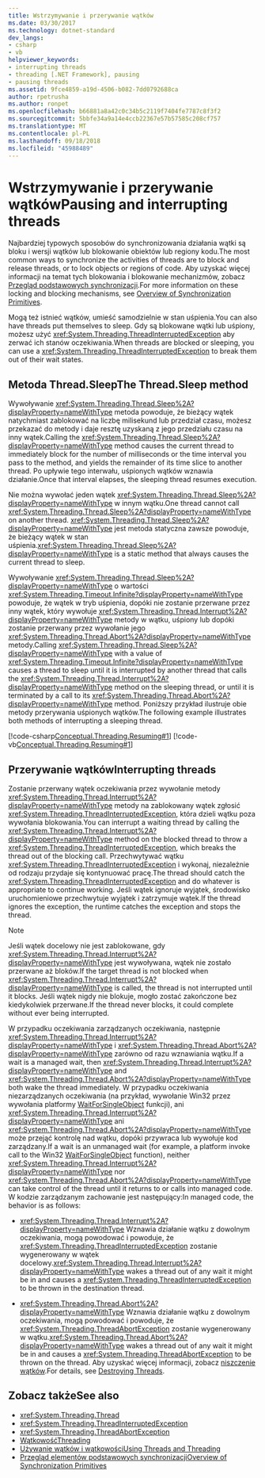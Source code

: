 ```yaml
---
title: Wstrzymywanie i przerywanie wątków
ms.date: 03/30/2017
ms.technology: dotnet-standard
dev_langs:
- csharp
- vb
helpviewer_keywords:
- interrupting threads
- threading [.NET Framework], pausing
- pausing threads
ms.assetid: 9fce4859-a19d-4506-b082-7dd0792688ca
author: rpetrusha
ms.author: ronpet
ms.openlocfilehash: b66881a8a42c0c34b5c2119f7404fe7787c8f3f2
ms.sourcegitcommit: 5bbfe34a9a14e4ccb22367e57b57585c208cf757
ms.translationtype: MT
ms.contentlocale: pl-PL
ms.lasthandoff: 09/18/2018
ms.locfileid: "45988489"
---
```

# <a name="pausing-and-interrupting-threads"></a><span data-ttu-id="6b4da-102">Wstrzymywanie i przerywanie wątków</span><span class="sxs-lookup"><span data-stu-id="6b4da-102">Pausing and interrupting threads</span></span>

<span data-ttu-id="6b4da-103">Najbardziej typowych sposobów do synchronizowania działania wątki są bloku i wersji wątków lub blokowanie obiektów lub regiony kodu.</span><span class="sxs-lookup"><span data-stu-id="6b4da-103">The most common ways to synchronize the activities of threads are to block and release threads, or to lock objects or regions of code.</span></span> <span data-ttu-id="6b4da-104">Aby uzyskać więcej informacji na temat tych blokowania i blokowanie mechanizmów, zobacz [Przegląd podstawowych synchronizacji](../../../docs/standard/threading/overview-of-synchronization-primitives.md).</span><span class="sxs-lookup"><span data-stu-id="6b4da-104">For more information on these locking and blocking mechanisms, see [Overview of Synchronization Primitives](../../../docs/standard/threading/overview-of-synchronization-primitives.md).</span></span>  
  
 <span data-ttu-id="6b4da-105">Mogą też istnieć wątków, umieść samodzielnie w stan uśpienia.</span><span class="sxs-lookup"><span data-stu-id="6b4da-105">You can also have threads put themselves to sleep.</span></span> <span data-ttu-id="6b4da-106">Gdy są blokowane wątki lub uśpiony, możesz użyć <xref:System.Threading.ThreadInterruptedException> aby zerwać ich stanów oczekiwania.</span><span class="sxs-lookup"><span data-stu-id="6b4da-106">When threads are blocked or sleeping, you can use a <xref:System.Threading.ThreadInterruptedException> to break them out of their wait states.</span></span>  
  
## <a name="the-threadsleep-method"></a><span data-ttu-id="6b4da-107">Metoda Thread.Sleep</span><span class="sxs-lookup"><span data-stu-id="6b4da-107">The Thread.Sleep method</span></span>

 <span data-ttu-id="6b4da-108">Wywoływanie <xref:System.Threading.Thread.Sleep%2A?displayProperty=nameWithType> metoda powoduje, że bieżący wątek natychmiast zablokować na liczbę milisekund lub przedział czasu, możesz przekazać do metody i daje resztę uzyskaną z jego przedziału czasu na inny wątek.</span><span class="sxs-lookup"><span data-stu-id="6b4da-108">Calling the <xref:System.Threading.Thread.Sleep%2A?displayProperty=nameWithType> method causes the current thread to immediately block for the number of milliseconds or the time interval you pass to the method, and yields the remainder of its time slice to another thread.</span></span> <span data-ttu-id="6b4da-109">Po upływie tego interwału, uśpionych wątków wznawia działanie.</span><span class="sxs-lookup"><span data-stu-id="6b4da-109">Once that interval elapses, the sleeping thread resumes execution.</span></span>  
  
 <span data-ttu-id="6b4da-110">Nie można wywołać jeden wątek <xref:System.Threading.Thread.Sleep%2A?displayProperty=nameWithType> w innym wątku.</span><span class="sxs-lookup"><span data-stu-id="6b4da-110">One thread cannot call <xref:System.Threading.Thread.Sleep%2A?displayProperty=nameWithType> on another thread.</span></span>  <span data-ttu-id="6b4da-111"><xref:System.Threading.Thread.Sleep%2A?displayProperty=nameWithType> jest metoda statyczna zawsze powoduje, że bieżący wątek w stan uśpienia.</span><span class="sxs-lookup"><span data-stu-id="6b4da-111"><xref:System.Threading.Thread.Sleep%2A?displayProperty=nameWithType> is a static method that always causes the current thread to sleep.</span></span>  
  
 <span data-ttu-id="6b4da-112">Wywoływanie <xref:System.Threading.Thread.Sleep%2A?displayProperty=nameWithType> o wartości <xref:System.Threading.Timeout.Infinite?displayProperty=nameWithType> powoduje, że wątek w tryb uśpienia, dopóki nie zostanie przerwane przez inny wątek, który wywołuje <xref:System.Threading.Thread.Interrupt%2A?displayProperty=nameWithType> metody w wątku, uśpiony lub dopóki zostanie przerwany przez wywołanie jego <xref:System.Threading.Thread.Abort%2A?displayProperty=nameWithType> metody.</span><span class="sxs-lookup"><span data-stu-id="6b4da-112">Calling <xref:System.Threading.Thread.Sleep%2A?displayProperty=nameWithType> with a value of <xref:System.Threading.Timeout.Infinite?displayProperty=nameWithType> causes a thread to sleep until it is interrupted by another thread that calls the  <xref:System.Threading.Thread.Interrupt%2A?displayProperty=nameWithType> method on the sleeping thread, or until it is terminated by a call to its <xref:System.Threading.Thread.Abort%2A?displayProperty=nameWithType> method.</span></span>  <span data-ttu-id="6b4da-113">Poniższy przykład ilustruje obie metody przerywania uśpionych wątków.</span><span class="sxs-lookup"><span data-stu-id="6b4da-113">The following example illustrates both methods of interrupting a sleeping thread.</span></span>  
  
 [!code-csharp[Conceptual.Threading.Resuming#1](../../../samples/snippets/csharp/VS_Snippets_CLR/Conceptual.Threading.Resuming/cs/Sleep1.cs#1)]
 [!code-vb[Conceptual.Threading.Resuming#1](../../../samples/snippets/visualbasic/VS_Snippets_CLR/Conceptual.Threading.Resuming/vb/Sleep1.vb#1)]  
  
## <a name="interrupting-threads"></a><span data-ttu-id="6b4da-114">Przerywanie wątków</span><span class="sxs-lookup"><span data-stu-id="6b4da-114">Interrupting threads</span></span>

 <span data-ttu-id="6b4da-115">Zostanie przerwany wątek oczekiwania przez wywołanie metody <xref:System.Threading.Thread.Interrupt%2A?displayProperty=nameWithType> metody na zablokowany wątek zgłosić <xref:System.Threading.ThreadInterruptedException>, która dzieli wątku poza wywołania blokowania.</span><span class="sxs-lookup"><span data-stu-id="6b4da-115">You can interrupt a waiting thread by calling the <xref:System.Threading.Thread.Interrupt%2A?displayProperty=nameWithType> method on the blocked thread to throw a <xref:System.Threading.ThreadInterruptedException>, which breaks the thread out of the blocking call.</span></span> <span data-ttu-id="6b4da-116">Przechwytywać wątku <xref:System.Threading.ThreadInterruptedException> i wykonaj, niezależnie od rodzaju przydaje się kontynuować pracę.</span><span class="sxs-lookup"><span data-stu-id="6b4da-116">The thread should catch the <xref:System.Threading.ThreadInterruptedException> and do whatever is appropriate to continue working.</span></span> <span data-ttu-id="6b4da-117">Jeśli wątek ignoruje wyjątek, środowisko uruchomieniowe przechwytuje wyjątek i zatrzymuje wątek.</span><span class="sxs-lookup"><span data-stu-id="6b4da-117">If the thread ignores the exception, the runtime catches the exception and stops the thread.</span></span>  
  
> [!NOTE]
>  <span data-ttu-id="6b4da-118">Jeśli wątek docelowy nie jest zablokowane, gdy <xref:System.Threading.Thread.Interrupt%2A?displayProperty=nameWithType> jest wywoływana, wątek nie zostało przerwane aż bloków.</span><span class="sxs-lookup"><span data-stu-id="6b4da-118">If the target thread is not blocked when <xref:System.Threading.Thread.Interrupt%2A?displayProperty=nameWithType> is called, the thread is not interrupted until it blocks.</span></span> <span data-ttu-id="6b4da-119">Jeśli wątek nigdy nie blokuje, mogło zostać zakończone bez kiedykolwiek przerwane.</span><span class="sxs-lookup"><span data-stu-id="6b4da-119">If the thread never blocks, it could complete without ever being interrupted.</span></span>  
  
 <span data-ttu-id="6b4da-120">W przypadku oczekiwania zarządzanych oczekiwania, następnie <xref:System.Threading.Thread.Interrupt%2A?displayProperty=nameWithType> i <xref:System.Threading.Thread.Abort%2A?displayProperty=nameWithType> zarówno od razu wznawiania wątku.</span><span class="sxs-lookup"><span data-stu-id="6b4da-120">If a wait is a managed wait, then <xref:System.Threading.Thread.Interrupt%2A?displayProperty=nameWithType> and <xref:System.Threading.Thread.Abort%2A?displayProperty=nameWithType> both wake the thread immediately.</span></span> <span data-ttu-id="6b4da-121">W przypadku oczekiwania niezarządzanych oczekiwania (na przykład, wywołanie Win32 przez wywołania platformy [WaitForSingleObject](/windows/desktop/api/synchapi/nf-synchapi-waitforsingleobject) funkcji), ani <xref:System.Threading.Thread.Interrupt%2A?displayProperty=nameWithType> ani <xref:System.Threading.Thread.Abort%2A?displayProperty=nameWithType> może przejąć kontrolę nad wątku, dopóki przywraca lub wywołuje kod zarządzany.</span><span class="sxs-lookup"><span data-stu-id="6b4da-121">If a wait is an unmanaged wait (for example, a platform invoke call to the Win32 [WaitForSingleObject](/windows/desktop/api/synchapi/nf-synchapi-waitforsingleobject) function), neither <xref:System.Threading.Thread.Interrupt%2A?displayProperty=nameWithType> nor <xref:System.Threading.Thread.Abort%2A?displayProperty=nameWithType> can take control of the thread until it returns to or calls into managed code.</span></span> <span data-ttu-id="6b4da-122">W kodzie zarządzanym zachowanie jest następujący:</span><span class="sxs-lookup"><span data-stu-id="6b4da-122">In managed code, the behavior is as follows:</span></span>  
  
-   <span data-ttu-id="6b4da-123"><xref:System.Threading.Thread.Interrupt%2A?displayProperty=nameWithType> Wznawia działanie wątku z dowolnym oczekiwania, mogą powodować i powoduje, że <xref:System.Threading.ThreadInterruptedException> zostanie wygenerowany w wątek docelowy.</span><span class="sxs-lookup"><span data-stu-id="6b4da-123"><xref:System.Threading.Thread.Interrupt%2A?displayProperty=nameWithType> wakes a thread out of any wait it might be in and causes a <xref:System.Threading.ThreadInterruptedException> to be thrown in the destination thread.</span></span>  
  
-   <span data-ttu-id="6b4da-124"><xref:System.Threading.Thread.Abort%2A?displayProperty=nameWithType> Wznawia działanie wątku z dowolnym oczekiwania, mogą powodować i powoduje, że <xref:System.Threading.ThreadAbortException> zostanie wygenerowany w wątku.</span><span class="sxs-lookup"><span data-stu-id="6b4da-124"><xref:System.Threading.Thread.Abort%2A?displayProperty=nameWithType> wakes a thread out of any wait it might be in and causes a <xref:System.Threading.ThreadAbortException> to be thrown on the thread.</span></span> <span data-ttu-id="6b4da-125">Aby uzyskać więcej informacji, zobacz [niszczenie wątków](../../../docs/standard/threading/destroying-threads.md).</span><span class="sxs-lookup"><span data-stu-id="6b4da-125">For details, see [Destroying Threads](../../../docs/standard/threading/destroying-threads.md).</span></span>  
  
## <a name="see-also"></a><span data-ttu-id="6b4da-126">Zobacz także</span><span class="sxs-lookup"><span data-stu-id="6b4da-126">See also</span></span>

- <xref:System.Threading.Thread>  
- <xref:System.Threading.ThreadInterruptedException>  
- <xref:System.Threading.ThreadAbortException>  
- [<span data-ttu-id="6b4da-127">Wątkowość</span><span class="sxs-lookup"><span data-stu-id="6b4da-127">Threading</span></span>](../../../docs/standard/threading/index.md)  
- [<span data-ttu-id="6b4da-128">Używanie wątków i wątkowości</span><span class="sxs-lookup"><span data-stu-id="6b4da-128">Using Threads and Threading</span></span>](../../../docs/standard/threading/using-threads-and-threading.md)  
- [<span data-ttu-id="6b4da-129">Przegląd elementów podstawowych synchronizacji</span><span class="sxs-lookup"><span data-stu-id="6b4da-129">Overview of Synchronization Primitives</span></span>](../../../docs/standard/threading/overview-of-synchronization-primitives.md)
